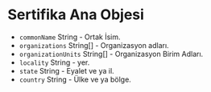 # Sertifika Ana Objesi

* `commonName` String - Ortak İsim.
* `organizations` String[] - Organizasyon adları.
* `organizationUnits` String[] - Organizasyon Birim Adları.
* `locality` String - yer.
* `state` String - Eyalet ve ya il.
* `country` String - Ülke ve ya bölge.